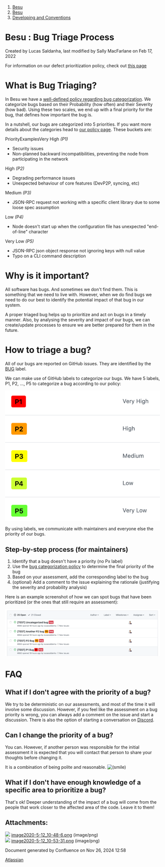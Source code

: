 1. [Besu](index.html)
2. [Besu](Besu_22151173.html)
3. [Developing and Conventions](Developing-and-Conventions_22153909.html)

# Besu : Bug Triage Process

Created by Lucas Saldanha, last modified by Sally MacFarlane on Feb 17, 2022

For information on our defect prioritization policy, check out [this page](Defect-Prioritisation-Policy_22154156.html)

# What is Bug Triaging?

In Besu we have a [well-defined policy regarding bug categorization](Defect-Prioritisation-Policy_22154156.html). We categorize bugs based on their Probability (how often) and their Severity (how bad). Using these two scales, we end up with a final priority for the bug, that defines how important the bug is.

In a nutshell, our bugs are categorized into 5 priorities. If you want more details about the categories head to [our policy page](Defect-Prioritisation-Policy_22154156.html). These buckets are:

PriorityExamplesVery High *(P1)*

- Security issues
- Non-planned backward incompatibilities, preventing the node from participating in the network

High *(P2)*

- Degrading performance issues
- Unexpected behaviour of core features (DevP2P, syncing, etc)

Medium *(P3)*

- JSON-RPC request not working with a specific client library due to some loose spec assumption

Low *(P4)*

- Node doesn't start up when the configuration file has unexpected "end-of-line" character

Very Low *(P5)*

- JSON-RPC json object response not ignoring keys with null value
- Typo on a CLI command description

# Why is it important?

All software has bugs. And sometimes we don't find them. This is something that we need to live with. However, when we do find bugs we need to do our best to identify the potential impact of that bug in our system.

A proper triaged bug helps up to prioritize and act on bugs in a timely manner. Also, by analysing the severity and impact of our bugs, we can create/update processes to ensure we are better prepared for them in the future.

# How to triage a bug?

All of our bugs are reported on GitHub issues. They are identified by the [BUG](https://github.com/hyperledger/besu/issues?q=is%3Aissue%20is%3Aopen%20label%3Abug) label.

We can make use of GitHub labels to categorize our bugs. We have 5 labels, P1, P2, ..., P5 to categorize a bug according to our policy:

![](attachments/22154548/22154549.png?width=296)

By using labels, we communicate with maintainers and everyone else the priority of our bugs.

## Step-by-step process (for maintainers)

1. Identify that a bug doesn't have a priority (no Px label)
2. Use the [bug categorization policy](Defect-Prioritisation-Policy_22154156.html) to determine the final priority of the bug
3. Based on your assessment, add the corresponding label to the bug
4. (optional) Add a comment to the issue explaining the rationale (justifying the severity and probability analysis)

Here is an example screenshot of how we can spot bugs that have been prioritized (or the ones that still require an assessment):

![](attachments/22154548/22154550.png?height=250)

# FAQ

## What if I don't agree with the priority of a bug?

We try to be deterministic on our assessments, and most of the time it will involve some discussion. However, if you feel like the assessment on a bug priority is wrong, you can always add a comment on the issue and start a discussion. There is also the option of starting a conversation on [Discord](https://discord.gg/hyperledger).

## Can I change the priority of a bug?

You can. However, if another person was responsible for the initial assessment it is expected that you will contact that person to share your thoughts before changing it.

It is a combination of being polite and reasonable. ![(smile)](images/icons/emoticons/smile.png)

## What if I don't have enough knowledge of a specific area to prioritize a bug?

That's ok! Deeper understanding of the impact of a bug will come from the people that work closer to the affected area of the code. Leave it to them!

## Attachments:

![](images/icons/bullet_blue.gif) [image2020-5-12\_10-48-6.png](attachments/22154548/22154549.png) (image/png)  
![](images/icons/bullet_blue.gif) [image2020-5-12\_10-53-31.png](attachments/22154548/22154550.png) (image/png)

Document generated by Confluence on Nov 26, 2024 12:58

[Atlassian](http://www.atlassian.com/)
